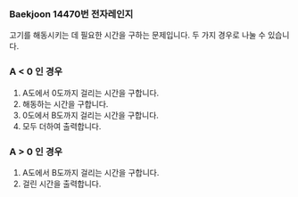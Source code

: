### Baekjoon 14470번 전자레인지

고기를 해동시키는 데 필요한 시간을 구하는 문제입니다. 두 가지 경우로 나눌 수 있습니다.

### A < 0 인 경우

1. A도에서 0도까지 걸리는 시간을 구합니다.
2. 해동하는 시간을 구합니다.
3. 0도에서 B도까지 걸리는 시간을 구합니다.
4. 모두 더하여 출력합니다.

### A > 0 인 경우

1. A도에서 B도까지 걸리는 시간을 구합니다.
2. 걸린 시간을 출력합니다.